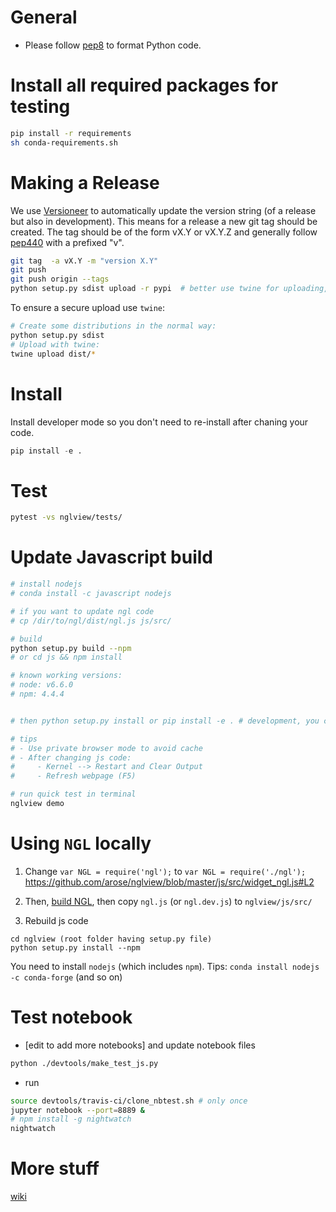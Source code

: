 
General
=======

* Please follow [pep8](https://www.python.org/dev/peps/pep-0008/) to format Python code.

Install all required packages for testing
=========================================

```bash
pip install -r requirements
sh conda-requirements.sh
```

Making a Release
================

We use [Versioneer](https://github.com/warner/python-versioneer) to automatically update the version string (of a release but also in development). This means for a release a new git tag should be created. The tag should be of the form vX.Y or vX.Y.Z and generally follow [pep440](https://www.python.org/dev/peps/pep-0440/) with a prefixed "v".

```bash
git tag  -a vX.Y -m "version X.Y"
git push
git push origin --tags
python setup.py sdist upload -r pypi  # better use twine for uploading, see below
```

To ensure a secure upload use `twine`:
```bash
# Create some distributions in the normal way:
python setup.py sdist
# Upload with twine:
twine upload dist/*
```

Install
=======
Install developer mode so you don't need to  re-install after chaning your code.

```python
pip install -e .
```

Test
====

```bash
pytest -vs nglview/tests/
```

Update Javascript build
========================
```bash
# install nodejs
# conda install -c javascript nodejs

# if you want to update ngl code
# cp /dir/to/ngl/dist/ngl.js js/src/

# build
python setup.py build --npm
# or cd js && npm install

# known working versions:
# node: v6.6.0
# npm: 4.4.4


# then python setup.py install or pip install -e . # development, you can edit the source code without re-installing

# tips
# - Use private browser mode to avoid cache
# - After changing js code:
#     - Kernel --> Restart and Clear Output
#     - Refresh webpage (F5)

# run quick test in terminal
nglview demo
```

Using `NGL` locally
===================

1. Change 
`var NGL = require('ngl');` to `var NGL = require('./ngl');`
https://github.com/arose/nglview/blob/master/js/src/widget_ngl.js#L2

2. Then, [build NGL](https://github.com/arose/ngl/blob/master/DEVELOPMENT.md#building), then copy `ngl.js` (or `ngl.dev.js`) to `nglview/js/src/`

3. Rebuild js code
```
cd nglview (root folder having setup.py file)
python setup.py install --npm
```

You need to install `nodejs` (which includes `npm`).
Tips: `conda install nodejs -c conda-forge` (and so on)

Test notebook
=============

- [edit to add more notebooks] and update notebook files
```bash
python ./devtools/make_test_js.py
```

- run

```bash
source devtools/travis-ci/clone_nbtest.sh # only once
jupyter notebook --port=8889 &
# npm install -g nightwatch
nightwatch
```

More stuff
==========

[wiki](https://github.com/arose/nglview/wiki)

